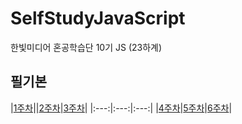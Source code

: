 # SelfStudyJavaScript
한빛미디어 혼공학습단 10기 JS (23하계)  


## 필기본
|[1주차](https://carnation-celery-008.notion.site/1-068ab38e769041eea47843f4fb4625df?pvs=4)||[2주차](https://carnation-celery-008.notion.site/2-9504c85651f24607bdfeb0b1353d0c8b?pvs=4)|[3주차](https://carnation-celery-008.notion.site/3-07868e345b59419e9f994dab63f40651?pvs=4)|
|:---:|:---:|:---:|
|[4주차](https://carnation-celery-008.notion.site/4-e2055ece8c0a41b9b0b1a3eb5e7e51c7?pvs=4)|[5주차](https://carnation-celery-008.notion.site/5-1c240df8dd1742b1a44de0e77b7a96bf?pvs=4)|[6주차](https://carnation-celery-008.notion.site/6-b59be50f7b674a6fb2da9de383d4ee43?pvs=4)| 
